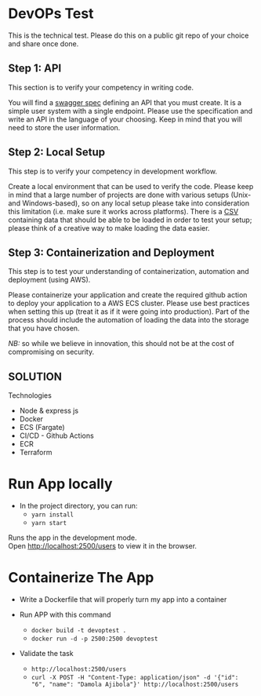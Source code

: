 # DevOPs Test

This is the technical test. Please do this on a public git repo of your choice and share once done.

## Step 1: API

This section is to verify your competency in writing code.

You will find a [swagger spec](./swagger.yaml) defining an API that you must create. It is a simple user system with a single endpoint. Please use the specification and write an API in the language of your choosing. Keep in mind that you will need to store the user information.

## Step 2: Local Setup

This step is to verify your competency in development workflow.

Create a local environment that can be used to verify the code. Please keep in mind that a large number of projects are done with various setups (Unix- and Windows-based), so on any local setup please take into consideration this limitation (i.e. make sure it works across platforms). There is a [CSV](./data.csv) containing data that should be able to be loaded in order to test your setup; please think of a creative way to make loading the data easier.

## Step 3: Containerization and Deployment

This step is to test your understanding of containerization, automation and deployment (using AWS).

Please containerize your application and create the required github action to deploy your application to a AWS ECS cluster. Please use best practices when setting this up (treat it as if it were going into production). Part of the process should include the automation of loading the data into the storage that you have chosen.

_NB:_ so while we believe in innovation, this should not be at the cost of compromising on security.

## SOLUTION 

Technologies
* Node & express js
* Docker
* ECS (Fargate)
* CI/CD - Github Actions
* ECR
* Terraform

# Run App locally
* In the project directory, you can run:
    - `yarn install`
    - `yarn start`

Runs the app in the development mode.<br />
Open [http://localhost:2500/users](http://localhost:2500/users) to view it in the browser.

# Containerize The App
* Write a Dockerfile that will properly turn my app into a container

* Run APP with this command 
    - `docker build -t devoptest . `
    - `docker run -d -p 2500:2500 devoptest`

* Validate the task 
    - `http://localhost:2500/users`
    -  `curl -X POST -H "Content-Type: application/json" -d '{"id": "6", "name": "Damola Ajibola"}' http://localhost:2500/users`


